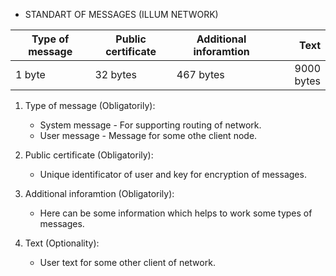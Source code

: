 * STANDART OF MESSAGES (ILLUM NETWORK)


| Type of message | Public certificate| Additional inforamtion | Text |
|--------------------------|-------------------------------|------------------------------------|------------------:|
|1 byte|32 bytes|467 bytes|9000 bytes|

1) Type of message (Obligatorily):
	* System message - For supporting routing of network.
	* User message - Message for some othe client node.

2) Public certificate (Obligatorily):
	* Unique identificator of user and key for encryption of messages.

3) Additional inforamtion (Obligatorily):
	* Here can be some information which helps to work some types of
	messages.

4) Text (Optionality):
	* User text for some other client of network.

